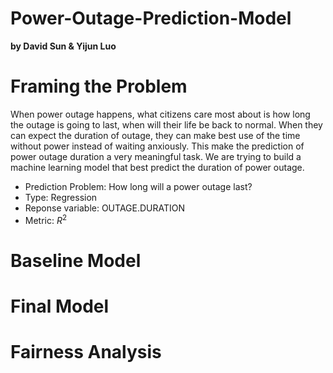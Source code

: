 # Power-Outage-Prediction-Model
**by David Sun & Yijun Luo**


# Framing the Problem
When power outage happens, what citizens care most about is how long the outage is going to last, when will their life be back to normal. When they can expect the duration of outage, they can make best use of the time without power instead of waiting anxiously. This make the prediction of power outage duration a very meaningful task. We are trying to build a machine learning model that best predict the duration of power outage.

- Prediction Problem: How long will a power outage last?
- Type: Regression
- Reponse variable: OUTAGE.DURATION
- Metric: $R^2$








# Baseline Model





# Final Model






# Fairness Analysis
